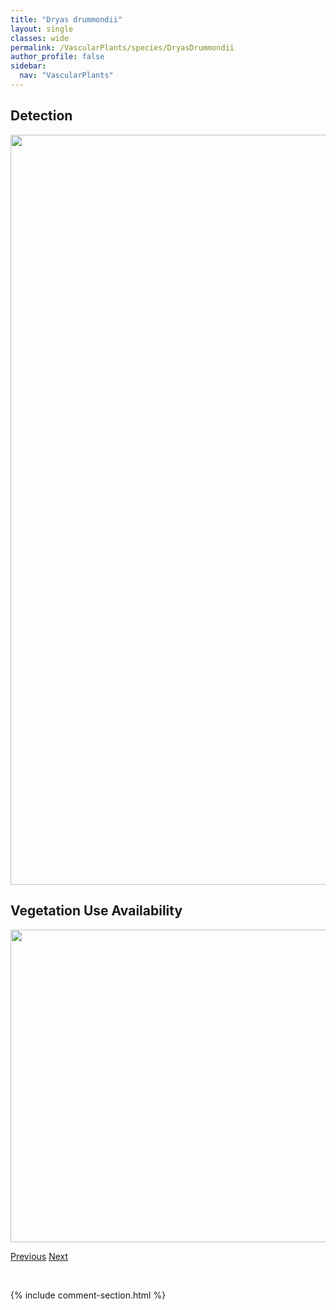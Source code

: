 ```yaml
---
title: "Dryas drummondii"
layout: single
classes: wide
permalink: /VascularPlants/species/DryasDrummondii
author_profile: false
sidebar:
  nav: "VascularPlants"
---
```


<h2>Detection</h2>

<a href="https://drive.google.com/uc?export=view&id=17zG1kmgUlMO_-RRCeXLwFjruDyo0z863">
<img src="https://drive.google.com/uc?export=view&id=17zG1kmgUlMO_-RRCeXLwFjruDyo0z863" height = "1200" width = "800">
</a>


<h2>Vegetation Use Availability</h2>

<a href="https://drive.google.com/uc?export=view&id=12DrFa2Idltk-jRIu2XNLuILd4hQZ2eby">
<img src="https://drive.google.com/uc?export=view&id=12DrFa2Idltk-jRIu2XNLuILd4hQZ2eby" height = "500" width = "1000">
</a>


<a href="/DevelopmentWebsite/VascularPlants/species/DroseraRotundifolia" class="pagination--pager" title="Drosera rotundifolia">Previous</a> <a href="/DevelopmentWebsite/VascularPlants/species/DryasHookeriana" class="pagination--pager" title="Dryas hookeriana">Next</a>

<p>&nbsp;</p>

{% include comment-section.html %}
